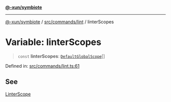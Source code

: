 [**@-xun/symbiote**](../../../../README.md)

***

[@-xun/symbiote](../../../../README.md) / [src/commands/lint](../README.md) / linterScopes

# Variable: linterScopes

> `const` **linterScopes**: [`DefaultGlobalScope`](../../../configure/enumerations/DefaultGlobalScope.md)[]

Defined in: [src/commands/lint.ts:61](https://github.com/Xunnamius/symbiote/blob/ff6ce22d3a3433c07460af5758ce7920a1d9aa5a/src/commands/lint.ts#L61)

## See

[LinterScope](../../../configure/enumerations/DefaultGlobalScope.md)
